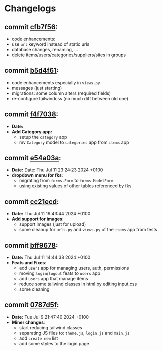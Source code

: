 # Changelogs

## commit [cfb7f56](https://github.com/karimelkh/inventory_ms/commit/cfb7f56251d3895db34758425bd3c8012ae61f27):

- code enhancements:
- use `url` keyword instead of static urls
- database changes, renaming, ...
- delete items/users/categories/suppliers/sites in groups

## commit [b5d4f61](https://github.com/karimelkh/inventory_ms/commit/b5d4f610c8674930f508db9d3178f22239464422):

- code enhancements especially in `views.py`
- messages (just starting)
- migrations: some column alters (required fields)
- re-configure tailwindcss (no much diff between old one)

## commit [f4f7038](https://github.com/karimelkh/inventory_ms/commit/f4f70387f48bcea74e1325b7af356bdf61e21c80):

- **Date:**
- **Add Category app:**
  - setup the `category` app
  - mv `Category` model to `categories` app from `items` app

## commit [e54a03a](https://github.com/karimelkh/inventory_ms/commit/e54a03afc47c80abe4c513a2e17cf8928f238205):

- **Date:** Date: Thu Jul 11 23:24:23 2024 +0100
- **dropdown menu for fks**:
  - migrating from `forms.Form` to `forms.ModelForm`
  - using existing values of other tables referenced by fks

## commit [cc21ecd](https://github.com/karimelkh/inventory_ms/commit/cc21ecdef5ff5c676eebd91e2bd07cc8c89574f2):

- **Date:** Thu Jul 11 19:43:44 2024 +0100
- **Add support for images**:
  - support images (just for upload)
  - some cleanup for `urls.py` and `views.py` of the `items` app from tests

## commit [bff9678](https://github.com/karimelkh/inventory_ms/commit/bff96784b5050533d5ea96c2e97e846cd9d9ea4c):

- **Date:** Thu Jul 11 14:44:38 2024 +0100
- **Feats and Fixes**:
  - add `users` app for managing users, auth, permissions
  - moving `login`/`logout` feats to `users` app
  - add `users` app that manage items
  - reduce some tailwind classes in html by editing input.css
  - some cleaning

## commit [0787d5f](https://github.com/karimelkh/inventory_ms/commit/0787d5f321aebed32b8b0aab750bc3cf2898a314):

- **Date:** Tue Jul 9 21:47:40 2024 +0100
- **Miner changes**:
  - start reducing tailwind classes
  - separating JS files to: `theme.js`, `login.js` and `main.js`
  - add `create new` list
  - add some styles to the login page
